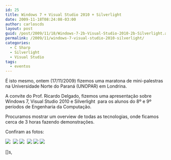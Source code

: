 ```yaml
---
id: 25
title: Windows 7 + Visual Studio 2010 + Silverlight
date: 2009-11-18T08:24:08-03:00
author: carloscds
layout: post
guid: /post/2009/11/18/Windows-7-2b-Visual-Studio-2010-2b-Silverlight.aspx
permalink: /2009/11/windows-7-visual-studio-2010-silverlight/
categories:
  - C Sharp
  - Silverlight
  - Visual Studio
tags:
  - eventos
---
```

É isto mesmo, ontem (17/11/2009) fizemos uma maratona de mini-palestras na Universidade Norte do Paraná (UNOPAR) em Londrina.

A convite do Prof. Ricardo Delgado, fizemos uma apresentação sobre Windows 7, Visual Studio 2010 e Silverlight  para os alunos do 8º e 9º períodos de Engenharia da Computação.

Procuramos mostrar um overview de todas as tecnologias, onde ficamos cerca de 3 horas fazendo demonstrações.

Confiram as fotos:

![]( wp-content/uploads/DSC01636.jpg) 
![]( wp-content/uploads/DSC01640.jpg) 
![]( wp-content/uploads/DSC01642.jpg) 
![]( wp-content/uploads/DSC01643.jpg) 
![]( wp-content/uploads/DSC01645.jpg) 
![]( wp-content/uploads/DSC01647.jpg)

[]s,